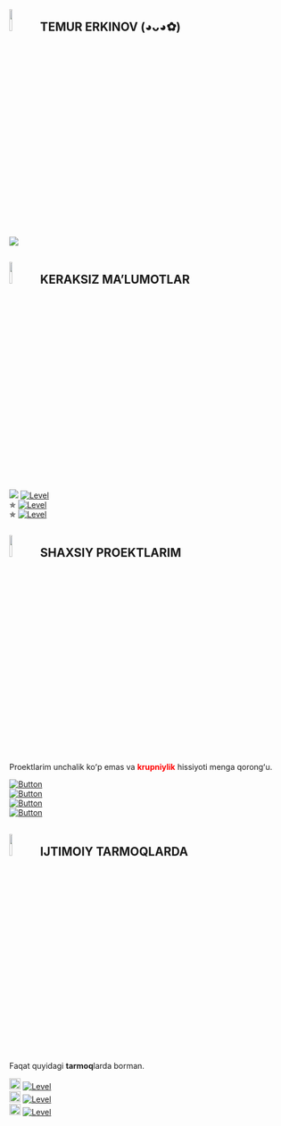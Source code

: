 <h2><img src="https://te.legra.ph/file/ce5a5d154736726e05c40.png" width="10%"> TEMUR ERKINOV (◕ᴗ◕✿)</h2>
<img src="https://te.legra.ph/file/08c6a5f79f0871f7d6196.png">

<h2><img src="https://te.legra.ph/file/a7a7cfe66398989ea7899.png" width="10%"> KERAKSIZ MAʼLUMOTLAR</h2>
<img src="https://img.shields.io/badge/(◍•ᴗ•◍)-red?style=flat-square' alt='Level'"> <a href='https://github.com/Netuzb'><img src='https://img.shields.io/badge/Dasturlash boʻyicha:- Python, PHP, HTML, CSS-red?style=flat-square' alt='Level'></a><br>
✯ <a href='https://github.com/Netuzb'><img src='https://img.shields.io/badge/Grafika boʻyicha:- Procreate, IbisPaint, Painter-red?style=flat-square' alt='Level'></a><br>
✯ <a href='https://github.com/Netuzb'><img src='https://img.shields.io/badge/Hobbilarim:- Musiqa eshitish, Art ishlari, Oʻyinlar-red?style=flat-square' alt='Level'></a>

<h2><img src="https://te.legra.ph/file/823048b9f47006a8d5f76.png" width="10%"> SHAXSIY PROEKTLARIM</h2>
Proektlarim unchalik koʻp emas va <b><font color="red">krupniylik</font></b> hissiyoti menga qorongʻu.

[![Button](https://badgen.net/badge/UMod/UMod-Userbot/red?icon=telegram&label)](https://t.me/umodules)<br>
[![Button](https://badgen.net/badge/Soso/Soso-Userbot/red?icon=telegram&label)](https://github.com/Netuzb/sosi)<br>
[![Button](https://badgen.net/badge/XueArts/XueArts-My-Works/red?icon=slack&label)](https://t.me/xueart)<br>
[![Button](https://badgen.net/badge/Apex-Legends-Mobile-chat/Apex-Legends-Mobile-chat/red?icon=telegram&label)](https://t.me/APEXLEGENDS_MOBILE_CHAT)

<h2><img src="https://te.legra.ph/file/2b66eef4952cedc2e1ffb.png" width="10%"> IJTIMOIY TARMOQLARDA</h2>
Faqat quyidagi <b>tarmoq</b>larda borman.<br>

<img src="https://te.legra.ph/file/ad02280782f0cafbe372a.png" width="20px"> <a href='https://instagram.com/_temur.erkinov'><img src='https://img.shields.io/badge/Instagram-_temur.erkinov-orange?style=flat-square' alt='Level'></a><br>
<img src="https://te.legra.ph/file/91d2efe400346edafa0cb.png" width="20px"> <a href='https://telegram.me/netuzb'><img src='https://img.shields.io/badge/Telegram-@netuzb-orange?style=flat-square' alt='Level'></a><br>
<img src="https://te.legra.ph/file/96373389a8d6110b2bf53.png" width="20px"> <a href='https://github.com/Netuzb'><img src='https://img.shields.io/badge/Github-Netuzb-orange?style=flat-square' alt='Level'></a>
